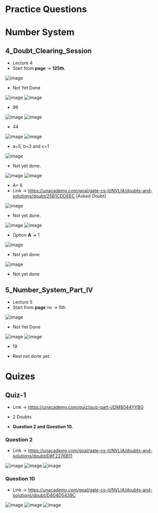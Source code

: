 # Practice Questions

# Number System

## **4_Doubt_Clearing_Session** 

* Lecture 4
* Start from **page** -> **125th**.

![image](https://github.com/arghanath007/Data-Structure-and-Algorithms/assets/54589605/8ffa215a-50bd-4692-a7a7-23f22d9d841c)

* Not Yet Done

![image](https://github.com/arghanath007/Data-Structure-and-Algorithms/assets/54589605/65aeba21-bcd4-4ce7-a27b-2a5099b1622c)
![image](https://github.com/arghanath007/Data-Structure-and-Algorithms/assets/54589605/73ad0f71-dbe7-4f0f-83b4-5a7ab0eea132)

* 96

![image](https://github.com/arghanath007/Data-Structure-and-Algorithms/assets/54589605/12e8c424-f82d-492d-95c3-775307ead2b2)
![image](https://github.com/arghanath007/Data-Structure-and-Algorithms/assets/54589605/402994b1-ba99-41d1-90af-f62ec6f01a17)

* 44

![image](https://github.com/arghanath007/Data-Structure-and-Algorithms/assets/54589605/73cc55b4-39b0-474a-b044-da867414dcb2)
![image](https://github.com/arghanath007/Data-Structure-and-Algorithms/assets/54589605/cc82f991-d5d5-43ea-af1e-b1ce65a2210b)

* a=5, b=3 and c=1

![image](https://github.com/arghanath007/Data-Structure-and-Algorithms/assets/54589605/c982b181-4907-4ac8-8e5b-c1e054ae0743)

* Not yet done.

![image](https://github.com/arghanath007/Data-Structure-and-Algorithms/assets/54589605/899bdc3f-4777-4a47-ba27-570f727fa764)
![image](https://github.com/arghanath007/Data-Structure-and-Algorithms/assets/54589605/2074362f-d8a5-4c1b-a567-034d8b90af61)

* A= 6 
* Link -> https://unacademy.com/goal/gate-cs-it/NVLIA/doubts-and-solutions/doubt/25B1CDDEEC [Asked Doubt]

![image](https://github.com/arghanath007/Data-Structure-and-Algorithms/assets/54589605/b9b812e5-89c2-43e5-8244-045151d0df05)

* Not yet done.

![image](https://github.com/arghanath007/Data-Structure-and-Algorithms/assets/54589605/cc020fe1-fcdd-42bf-b80c-c2dce43b97c9)
![image](https://github.com/arghanath007/Data-Structure-and-Algorithms/assets/54589605/56e59612-a15f-4c73-9383-32ca3b62525e)

* Option **A** -> 1

![image](https://github.com/arghanath007/Data-Structure-and-Algorithms/assets/54589605/f20f5292-44a3-4333-8e6f-f1bf98907e0c)

* Not yet done

![image](https://github.com/arghanath007/Data-Structure-and-Algorithms/assets/54589605/8bba1daa-f0ed-4edd-8050-33f1e82e5e8c)

* Not yet done

## **5_Number_System_Part_IV**

* Lecture 5
* Start from **page** no -> 5th


![image](https://github.com/arghanath007/Data-Structure-and-Algorithms/assets/54589605/80f0a7a5-b9c2-43d2-a06b-a267dd6676e9)

* Not Yet Done

![image](https://github.com/arghanath007/Data-Structure-and-Algorithms/assets/54589605/9dff2d1d-e889-4bdf-a7b6-3f52b4eb9c63)
![image](https://github.com/arghanath007/Data-Structure-and-Algorithms/assets/54589605/8880e054-b085-42b9-bec6-25b8a2d7743e)

* 19

* Rest not done yet.




# Quizes

## Quiz-1

* Link -> https://unacademy.com/quiz/quiz-part-i/DM8044YYBG

* 2 Doubts
* **Question 2 and Question 10**.

### Question 2

* Link -> https://unacademy.com/goal/gate-cs-it/NVLIA/doubts-and-solutions/doubt/D8F2276B11

![image](https://github.com/arghanath007/Data-Structure-and-Algorithms/assets/54589605/cec72e81-f77a-43d7-8a3d-c86aea3b4b58)
![image](https://github.com/arghanath007/Data-Structure-and-Algorithms/assets/54589605/fa680948-e553-42ae-af12-08a065dc687b)
![image](https://github.com/arghanath007/Data-Structure-and-Algorithms/assets/54589605/5fe2f3ff-a175-4466-9cbd-95b332805798)

### Question 10

* Link -> https://unacademy.com/goal/gate-cs-it/NVLIA/doubts-and-solutions/doubt/D404D5439C

![image](https://github.com/arghanath007/Data-Structure-and-Algorithms/assets/54589605/0474275b-b2f0-4608-a773-743a9d3094ca)
![image](https://github.com/arghanath007/Data-Structure-and-Algorithms/assets/54589605/22faff6c-7865-416c-9e68-4570f81cdedf)
![image](https://github.com/arghanath007/Data-Structure-and-Algorithms/assets/54589605/778fadf7-d40f-4b37-a43a-f60072ce86b2)





